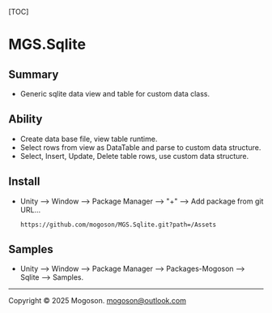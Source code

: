 [TOC]

# MGS.Sqlite

## Summary

- Generic sqlite data view and table for custom data class.

## Ability

- Create data base file, view table runtime.
- Select rows from view as DataTable and parse to custom data structure.
- Select, Insert, Update, Delete table rows, use custom data structure.

## Install

- Unity --> Window --> Package Manager --> "+" --> Add package from git URL...

  ```text
  https://github.com/mogoson/MGS.Sqlite.git?path=/Assets
  ```

## Samples

- Unity --> Window --> Package Manager --> Packages-Mogoson --> Sqlite --> Samples.

---

Copyright © 2025 Mogoson.	mogoson@outlook.com
